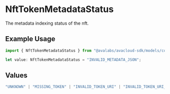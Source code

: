 # NftTokenMetadataStatus

The metadata indexing status of the nft.

## Example Usage

```typescript
import { NftTokenMetadataStatus } from "@avalabs/avacloud-sdk/models/components";

let value: NftTokenMetadataStatus = "INVALID_METADATA_JSON";
```

## Values

```typescript
"UNKNOWN" | "MISSING_TOKEN" | "INVALID_TOKEN_URI" | "INVALID_TOKEN_URI_SCHEME" | "UNREACHABLE_TOKEN_URI" | "THROTTLED_TOKEN_URI" | "METADATA_CONTENT_TOO_LARGE" | "INVALID_METADATA" | "INVALID_METADATA_JSON" | "INDEXED" | "UNINDEXED"
```